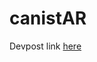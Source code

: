 # canistAR

Devpost link [here](https://devpost.com/software/intelligent-system-information-society)
